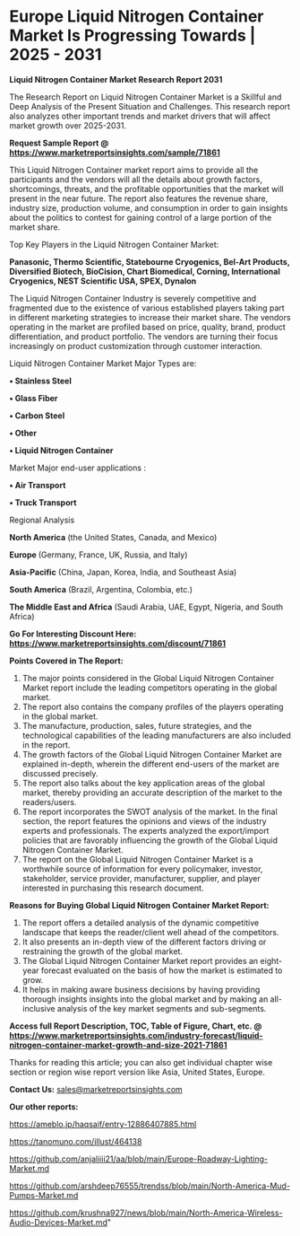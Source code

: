   # Europe Liquid Nitrogen Container Market Is Progressing Towards | 2025 - 2031

<strong>Liquid Nitrogen Container Market Research Report 2031</strong>

The Research Report on Liquid Nitrogen Container Market is a Skillful and Deep Analysis of the Present Situation and Challenges. This research report also analyzes other important trends and market drivers that will affect market growth over 2025-2031.

<strong>Request Sample Report @ <a href=https://www.marketreportsinsights.com/sample/71861>https://www.marketreportsinsights.com/sample/71861</a></strong>

This Liquid Nitrogen Container market report aims to provide all the participants and the vendors will all the details about growth factors, shortcomings, threats, and the profitable opportunities that the market will present in the near future. The report also features the revenue share, industry size, production volume, and consumption in order to gain insights about the politics to contest for gaining control of a large portion of the market share.

Top Key Players in the Liquid Nitrogen Container Market:

<strong>Panasonic, Thermo Scientific, Statebourne Cryogenics, Bel-Art Products, Diversified Biotech, BioCision, Chart Biomedical, Corning, International Cryogenics, NEST Scientific USA, SPEX, Dynalon</strong>

The Liquid Nitrogen Container Industry is severely competitive and fragmented due to the existence of various established players taking part in different marketing strategies to increase their market share. The vendors operating in the market are profiled based on price, quality, brand, product differentiation, and product portfolio. The vendors are turning their focus increasingly on product customization through customer interaction.

Liquid Nitrogen Container Market Major Types are:

<strong>• Stainless Steel

• Glass Fiber

• Carbon Steel

• Other

• Liquid Nitrogen Container</strong>

Market Major end-user applications :

<strong>• Air Transport

• Truck Transport</strong>

Regional Analysis

</u><strong><b>North America</b></strong> (the United States, Canada, and Mexico)

<strong><b>Europe </b></strong>(Germany, France, UK, Russia, and Italy)

<strong><b>Asia-Pacific</b></strong> (China, Japan, Korea, India, and Southeast Asia)

<strong><b>South America</b></strong> (Brazil, Argentina, Colombia, etc.)

<strong><b>The Middle East and Africa</b></strong> (Saudi Arabia, UAE, Egypt, Nigeria, and South Africa)

<strong>Go For Interesting Discount Here: <a href=https://www.marketreportsinsights.com/discount/71861>https://www.marketreportsinsights.com/discount/71861</a></strong>

<strong>Points Covered in The Report:</strong>
<ol>
  <li>The major points considered in the Global Liquid Nitrogen Container Market report include the leading competitors operating in the global market.</li>
  <li>The report also contains the company profiles of the players operating in the global market.</li>
  <li>The manufacture, production, sales, future strategies, and the technological capabilities of the leading manufacturers are also included in the report.</li>
  <li>The growth factors of the Global Liquid Nitrogen Container Market are explained in-depth, wherein the different end-users of the market are discussed precisely.</li>
  <li>The report also talks about the key application areas of the global market, thereby providing an accurate description of the market to the readers/users.</li>
  <li>The report incorporates the SWOT analysis of the market. In the final section, the report features the opinions and views of the industry experts and professionals. The experts analyzed the export/import policies that are favorably influencing the growth of the Global Liquid Nitrogen Container Market.</li>
  <li>The report on the Global Liquid Nitrogen Container Market is a worthwhile source of information for every policymaker, investor, stakeholder, service provider, manufacturer, supplier, and player interested in purchasing this research document.</li>
</ol>
<strong>Reasons for Buying Global Liquid Nitrogen Container Market Report:</strong>

<ol>
  <li>The report offers a detailed analysis of the dynamic competitive landscape that keeps the reader/client well ahead of the competitors.</li>
  <li>It also presents an in-depth view of the different factors driving or restraining the growth of the global market.</li>
  <li>The Global Liquid Nitrogen Container Market report provides an eight-year forecast evaluated on the basis of how the market is estimated to grow.</li>
  <li>It helps in making aware business decisions by having providing thorough insights insights into the global market and by making an all-inclusive analysis of the key market segments and sub-segments.</li>
</ol>
<strong>Access full Report Description, TOC, Table of Figure, Chart, etc. @ <a href=https://www.marketreportsinsights.com/industry-forecast/liquid-nitrogen-container-market-growth-and-size-2021-71861>https://www.marketreportsinsights.com/industry-forecast/liquid-nitrogen-container-market-growth-and-size-2021-71861</a></strong>


Thanks for reading this article; you can also get individual chapter wise section or region wise report version like Asia, United States, Europe.

<strong>Contact Us:</strong>
sales@marketreportsinsights.com

<strong>Our other reports:</strong>

<a href=https://ameblo.jp/haqsaif/entry-12886407885.html>https://ameblo.jp/haqsaif/entry-12886407885.html</a>

<a href=https://tanomuno.com/illust/464138>https://tanomuno.com/illust/464138</a>

<a href=https://github.com/anjaliiii21/aa/blob/main/Europe-Roadway-Lighting-Market.md>https://github.com/anjaliiii21/aa/blob/main/Europe-Roadway-Lighting-Market.md</a>

<a href=https://github.com/arshdeep76555/trendss/blob/main/North-America-Mud-Pumps-Market.md>https://github.com/arshdeep76555/trendss/blob/main/North-America-Mud-Pumps-Market.md</a>

<a href=https://github.com/krushna927/news/blob/main/North-America-Wireless-Audio-Devices-Market.md>https://github.com/krushna927/news/blob/main/North-America-Wireless-Audio-Devices-Market.md</a>"
